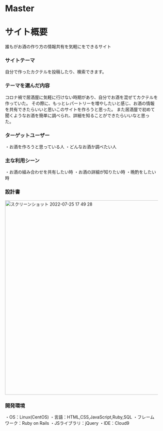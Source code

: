 # Master

# サイト概要
誰もがお酒の作り方の情報共有を気軽にをできるサイト

### サイトテーマ
自分で作ったカクテルを投稿したり、検索できます。

### テーマを選んだ内容
コロナ禍で居酒屋に気軽に行けない時期があり、自分でお酒を混ぜてカクテルを作っていた。
その際に、もっとレパートリーを増やしたいと感じ、お酒の情報を共有できたらいいと思いこのサイトを作ろうと思った。
また居酒屋で初めて聞くようなお酒を簡単に調べられ、詳細を知ることができたらいいなと思った。

### ターゲットユーザー
・お酒を作ろうと思っている人
・どんなお酒か調べたい人

### 主な利用シーン
・お酒の組み合わせを共有したい時
・お酒の詳細が知りたい時
・晩酌をしたい時

### 設計書
 <img width="640" alt="スクリーンショット 2022-07-25 17 49 28" src="https://user-images.githubusercontent.com/104773179/180737218-471a1e68-2b74-4ec9-ae01-f8ee7d2fdd21.png">


### 開発環境
・OS：Linux(CentOS)
・言語：HTML,CSS,JavaScript,Ruby,SQL
・フレームワーク：Ruby on Rails
・JSライブラリ：jQuery
・IDE：Cloud9

